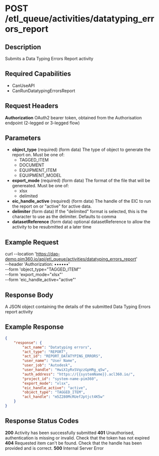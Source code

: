 # POST /etl_queue/activities/datatyping_errors_report

## Description
Submits a Data Typing Errors Report activity    

## Required Capabilities
* CanUseAPI
* CanRunDatatypingErrorsReport
## Request Headers

**Authorization** OAuth2 bearer token, obtained from the Authorisation endpoint (2-legged or 3-legged flow)

## Parameters
* **object_type** (required) (form data) The type of object to generate the report on. Must be one of:
    * TAGGED_ITEM
    * DOCUMENT
    * EQUIPMENT_ITEM
    * EQUIPMENT_MODEL
* **export_mode** (required) (form data) The format of the file that will be genereated. Must be one of:
    * xlsx
    * delimited
* **eic_handle_active** (required) (form data) The handle of the EIC to run the report on or "active" for active data.
* **delimiter** (form data) If the "delimited" format is selected, this is the character to use as the delimiter. Defaults to comma
* **datasetReference** (form data) optional datasetReference to allow the activity to be resubmitted at a later time

## Example Request
curl --location 'https://dap-demo.pim360.io/api/etl_queue/activities/datatyping_errors_report' \
--header 'Authorization: ••••••' \
--form 'object_type="TAGGED_ITEM"' \
--form 'export_mode="xlsx"' \
--form 'eic_handle_active="active"'

## Response Body
A JSON object containing the details of the submitted Data Typing Errors report activity

## Example Response
```JSON
{
    "response": {
        "act_name": "Datatyping errors",
        "act_type": "REPORT",
        "act_id": "REPORT_DATATYPING_ERRORS",
        "user_name": "User Name",
        "user_job": "Autodesk",
        "user_handle": "HwiX1yRxSVqzzGpHRg_q5w",
        "auth_address": "https://{{systemName}}.acl360.io/",
        "project_id": "system-name-pim360",
        "export_mode": "xlsx",
        "eic_handle_active": "active",
        "object_type": "TAGGED_ITEM",
        "act_handle": "m5Z280McRUefJptjct4K5w"
    }
}
```

## Response Status Codes
**200** Activity has been successfully submitted
**401** Unauthorised, authentication is missing or invalid. Check that the token has not expired
**404** Requested item can't be found. Check that the handle has been provided and is correct.
**500** Internal Server Error



